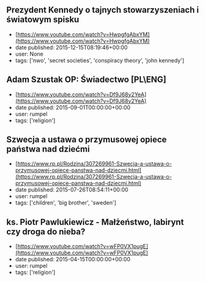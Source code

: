 ## Prezydent Kennedy o tajnych stowarzyszeniach i światowym spisku
 - [https://www.youtube.com/watch?v=HwpgfgAbxYM](https://www.youtube.com/watch?v=HwpgfgAbxYM)
 - date published: 2015-12-15T08:19:46+00:00
 - user: None
 - tags: ['nwo', 'secret societies', 'conspiracy theory', 'john kennedy']

## Adam Szustak OP: Świadectwo [PL\ENG]
 - [https://www.youtube.com/watch?v=Df9J68y2YeA](https://www.youtube.com/watch?v=Df9J68y2YeA)
 - date published: 2015-09-01T00:00:00+00:00
 - user: rumpel
 - tags: ['religion']

## Szwecja a ustawa o przymusowej opiece państwa nad dziećmi
 - [https://www.rp.pl/Rodzina/307269961-Szwecja-a-ustawa-o-przymusowej-opiece-panstwa-nad-dziecmi.html](https://www.rp.pl/Rodzina/307269961-Szwecja-a-ustawa-o-przymusowej-opiece-panstwa-nad-dziecmi.html)
 - date published: 2015-07-26T08:54:11+00:00
 - user: rumpel
 - tags: ['children', 'big brother', 'sweden']

## ks. Piotr Pawlukiewicz -  Małżeństwo, labirynt czy droga do nieba?
 - [https://www.youtube.com/watch?v=wFP0VX1pugE](https://www.youtube.com/watch?v=wFP0VX1pugE)
 - date published: 2015-04-15T00:00:00+00:00
 - user: rumpel
 - tags: ['religion']

